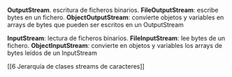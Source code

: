 
**OutputStream**. escritura de ficheros binarios.
	**FileOutputStream**: escribe bytes en un fichero.
	**ObjectOutputStream**: convierte objetos y variables en arrays de bytes que pueden ser escritos en un OutputStream

**InputStream**: lectura de ficheros binarios.
	**FileInputStream**: lee bytes de un fichero.
	**ObjectInputStream**: convierte en objetos y variables los arrays de bytes leídos de un InputStream

[[6 Jerarquía de clases streams de caracteres]]